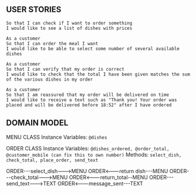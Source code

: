## USER STORIES

```As a customer
So that I can check if I want to order something
I would like to see a list of dishes with prices

As a customer
So that I can order the meal I want
I would like to be able to select some number of several available dishes

As a customer
So that I can verify that my order is correct
I would like to check that the total I have been given matches the sum of the various dishes in my order

As a customer
So that I am reassured that my order will be delivered on time
I would like to receive a text such as "Thank you! Your order was placed and will be delivered before 18:52" after I have ordered
```
## DOMAIN MODEL

MENU CLASS
Instance Variables:
```@dishes```

ORDER CLASS
Instance Variables:
```@dishes_ordered, @order_total, @customer_mobile (can fix this to own number)```
Methods:
```select_dish, check_total, place_order, send_text```

ORDER---select_dish--->MENU
ORDER<---return dish---MENU
ORDER---check_total--->MENU
ORDER<---return_total--MENU
ORDER---send_text--->TEXT
ORDER<---message_sent---TEXT
